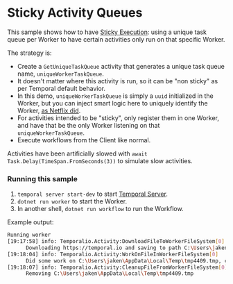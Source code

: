# Sticky Activity Queues

This sample shows how to have [Sticky Execution](https://docs.temporal.io/tasks/#sticky-execution): using a unique task queue per Worker to have certain activities only run on that specific Worker.

The strategy is:

- Create a `GetUniqueTaskQueue` activity that generates a unique task queue name, `uniqueWorkerTaskQueue`.
- It doesn't matter where this activity is run, so it can be "non sticky" as per Temporal default behavior.
- In this demo, `uniqueWorkerTaskQueue` is simply a `uuid` initialized in the Worker, but you can inject smart logic here to uniquely identify the Worker, [as Netflix did](https://community.temporal.io/t/using-dynamic-task-queues-for-traffic-routing/3045).
- For activities intended to be "sticky", only register them in one Worker, and have that be the only Worker listening on that `uniqueWorkerTaskQueue`.
- Execute workflows from the Client like normal.

Activities have been artificially slowed with `await Task.Delay(TimeSpan.FromSeconds(3))` to simulate slow activities.

### Running this sample

1. `temporal server start-dev` to start [Temporal Server](https://github.com/temporalio/cli/#installation).
2. `dotnet run worker` to start the Worker.
3. In another shell, `dotnet run workflow` to run the Workflow.

Example output:

```bash
Running worker
[19:17:58] info: Temporalio.Activity:DownloadFileToWorkerFileSystem[0]
      Downloading https://temporal.io and saving to path C:\Users\jaken\AppData\Local\Temp\tmp4409.tmp
[19:18:04] info: Temporalio.Activity:WorkOnFileInWorkerFileSystem[0]
      Did some work on C:\Users\jaken\AppData\Local\Temp\tmp4409.tmp, checksum: b3fc767460efa514753a75e6f3d7af97
[19:18:07] info: Temporalio.Activity:CleanupFileFromWorkerFileSystem[0]
      Removing C:\Users\jaken\AppData\Local\Temp\tmp4409.tmp
```
